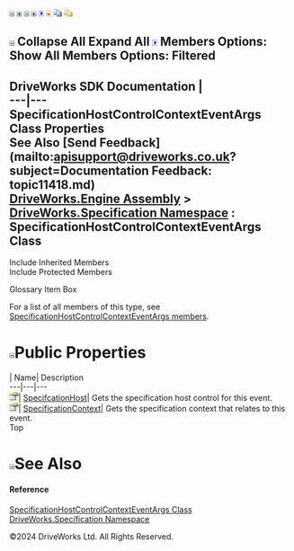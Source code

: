 ![](dotnetimages/collapse.gif) ![](dotnetimages/expand.gif) ![](dotnetimages/collapse.gif) ![](dotnetimages/expand.gif) ![](dotnetimages/drpdown.gif) ![](dotnetimages/drpdown_orange.gif) ![](dotnetimages/copycode.gif) ![](dotnetimages/copycodeHighlight.gif)

![](dotnetimages/collapse.gif) Collapse All Expand All ![](dotnetimages/drpdown.gif) Members Options: Show All  Members Options: Filtered   
---  
DriveWorks SDK Documentation  |   
---|---  
SpecificationHostControlContextEventArgs Class Properties   
See Also [Send Feedback](mailto:apisupport@driveworks.co.uk?subject=Documentation Feedback: topic11418.md)  
[DriveWorks.Engine Assembly](topic2156.md) > [DriveWorks.Specification Namespace](topic10764.md) : SpecificationHostControlContextEventArgs Class  
---  
  
Include Inherited Members    
Include Protected Members    


Glossary Item Box

For a list of all members of this type, see [SpecificationHostControlContextEventArgs members](topic11419.md).

# ![](dotnetimages/collapse.gif)Public Properties

| Name| Description  
---|---|---  
![Public Property](dotnetimages/publicProperty.gif)| [SpecifcationHost](topic11427.md)| Gets the specification host control for this event.   
![Public Property](dotnetimages/publicProperty.gif)| [SpecificationContext](topic11428.md)| Gets the specification context that relates to this event.   
Top

# ![](dotnetimages/collapse.gif)See Also

#### Reference

[SpecificationHostControlContextEventArgs Class](topic11418.md)   
[DriveWorks.Specification Namespace](topic10764.md)

©2024 DriveWorks Ltd. All Rights Reserved.
